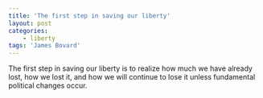```yaml
---
title: 'The first step in saving our liberty'
layout: post
categories:
    - liberty
tags: 'James Bovard'
---
```


The first step in saving our liberty is to realize how much we have already lost, how we lost it, and how we will continue to lose it unless fundamental political changes occur.